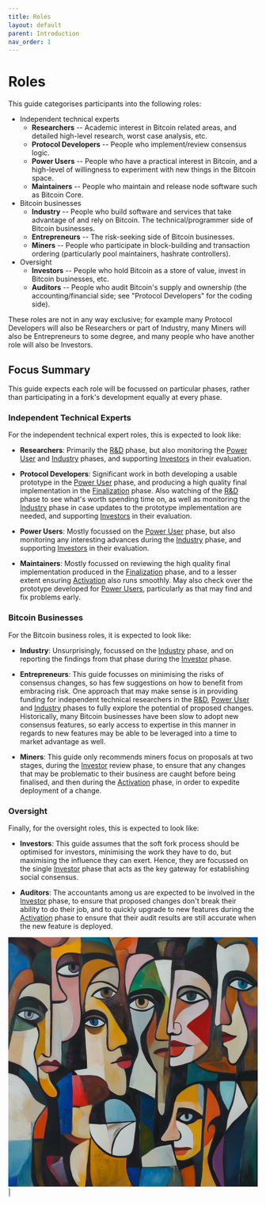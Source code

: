```yaml
---
title: Roles
layout: default
parent: Introduction
nav_order: 1
---
```


# Roles

This guide categorises participants into the following roles:

 * Independent technical experts
   * **Researchers** -- Academic interest in Bitcoin related areas, and detailed
     high-level research, worst case analysis, etc.
   * **Protocol Developers** -- People who implement/review consensus logic.
   * **Power Users** -- People who have a practical interest in Bitcoin,
     and a high-level of willingness to experiment with new things in the Bitcoin
     space.
   * **Maintainers** -- People who maintain and release node software
     such as Bitcoin Core.
 * Bitcoin businesses
   * **Industry** -- People who build software and services that take advantage
     of and rely on Bitcoin. The technical/programmer side of Bitcoin businesses.
   * **Entrepreneurs** -- The risk-seeking side of Bitcoin businesses.
   * **Miners** -- People who participate in block-building and transaction
     ordering (particularly pool maintainers, hashrate controllers).
 * Oversight
   * **Investors** -- People who hold Bitcoin as a store of value, invest in Bitcoin
     businesses, etc.
   * **Auditors** -- People who audit Bitcoin's supply and ownership (the
     accounting/financial side; see "Protocol Developers" for the coding
     side).

These roles are not in any way exclusive; for example many Protocol
Developers will also be Researchers or part of Industry, many Miners
will also be Entrepreneurs to some degree, and many people who have
another role will also be Investors.

## Focus Summary

This guide expects each role will be focussed on particular phases, rather
than participating in a fork's development equally at every phase.

### Independent Technical Experts

For the independent technical expert roles, this is expected to look like:

 * **Researchers**: Primarily the [R&D](research) phase, but also monitoring
   the [Power User](power) and [Industry](industry) phases, and supporting
   [Investors](investor) in their evaluation.

 * **Protocol Developers**: Significant work in both developing a usable
   prototype in the [Power User](power) phase, and producing a high
   quality final implementation in the [Finalization](finalization)
   phase. Also watching of the [R&D](research) phase to see what's worth
   spending time on, as well as monitoring the [Industry](industry)
   phase in case updates to the prototype implementation are needed,
   and supporting [Investors](investor) in their evaluation.

 * **Power Users**: Mostly focussed on the [Power User](power) phase, but
   also monitoring any interesting advances during the
   [Industry](industry) phase, and supporting [Investors](investor)
   in their evaluation.

 * **Maintainers**: Mostly focussed on reviewing the high quality final
   implementation produced in the [Finalization](finalization) phase,
   and to a lesser extent ensuring [Activation](activation) also runs
   smoothly. May also check over the prototype developed for [Power Users](power),
   particularly as that may find and fix problems early.

### Bitcoin Businesses

For the Bitcoin business roles, it is expected to look like:

 * **Industry**: Unsurprisingly, focussed on the [Industry](industry) phase,
   and on reporting the findings from that phase during the
   [Investor](investor) phase.

 * **Entrepreneurs**: This guide focusses on minimising the risks of
   consensus changes, so has few suggestions on how to benefit from
   embracing risk. One approach that may make sense is in providing
   funding for independent technical researchers in the [R&D](research),
   [Power User](power) and [Industry](industry) phases to fully explore
   the potential of proposed changes. Historically, many Bitcoin
   businesses have been slow to adopt new consensus features, so early
   access to expertise in this manner in regards to new features may be
   able to be leveraged into a time to market advantage as well.

 * **Miners**: This guide only recommends miners focus on proposals at two stages,
   during the [Investor](investor) review phase, to ensure that any changes that
   may be problematic to their business are caught before being finalised, and
   then during the [Activation](activation) phase, in order to expedite deployment
   of a change.

### Oversight

Finally, for the oversight roles, this is expected to look like:

 * **Investors**: This guide assumes that the soft fork process should be optimised
   for investors, minimising the work they have to do, but maximising the influence
   they can exert. Hence, they are focussed on the single [Investor](investor) phase
   that acts as the key gateway for establishing social consensus.

 * **Auditors**: The accountants among us are expected to be involved in the
   [Investor](investor) phase, to ensure that proposed changes don't
   break their ability to do their job, and to quickly upgrade to new
   features during the [Activation](activation) phase to ensure that
   their audit results are still accurate when the new feature is deployed.

![](img/roles.jpg) |
